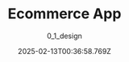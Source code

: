 ---
title: "Ecommerce App"
author: "0_1_design"
date: "2025-02-13T00:36:58.769Z"
draft: false
type: "post"
layout: "single"
categories: [""]
tags: [""]
source: "X"
source_link: "https://x.com/0_1_design/status/1889191797978472608"
media: "/uploads/x.com_GjfB7FCWsAEQnq8.jpg"
media_type: "image"

social:
  commentary: ""
  scheduledFor: null
  status: "draft"
---